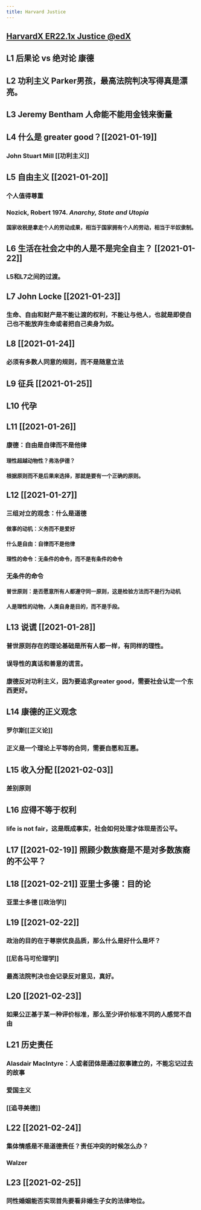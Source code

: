 ```yaml
---
title: Harvard Justice
---
```


## [HarvardX ER22.1x Justice @edX](https://courses.edx.org/courses/course-v1:HarvardX+ER22.1x+3T2020/course/)
## L1 后果论 vs 绝对论 康德
## L2 功利主义 Parker男孩，最高法院判决写得真是漂亮。
## L3 Jeremy Bentham 人命能不能用金钱来衡量
## L4 什么是 greater good？[[2021-01-19]]
### John Stuart Mill [[功利主义]]
## L5 自由主义 [[2021-01-20]]
### 个人值得尊重
### Nozick, Robert 1974. _Anarchy, State and Utopia_
#### 国家收税是拿走个人的劳动成果，相当于国家拥有个人的劳动，相当于半奴隶制。
## L6 生活在社会之中的人是不是完全自主？ [[2021-01-22]]
### L5和L7之间的过渡。
## L7 John Locke [[2021-01-23]]
### 生命、自由和财产是不能让渡的权利，不能让与他人，也就是即使自己也不能放弃生命或者把自己卖身为奴。
## L8 [[2021-01-24]]
### 必须有多数人同意的规则，而不是随意立法
## L9 征兵 [[2021-01-25]]
## L10 代孕
## L11 [[2021-01-26]]
### 康德：自由是自律而不是他律
#### 理性超越动物性？弗洛伊德？
#### 根据原则而不是后果来选择，那就是要有一个正确的原则。
## L12 [[2021-01-27]]
### 三组对立的观念：什么是道德
#### 做事的动机：义务而不是爱好
#### 什么是自由：自律而不是他律
#### 理性的命令：无条件的命令，而不是有条件的命令
### 无条件的命令
#### 普世原则：是否愿意所有人都遵守同一原则，这是检验方法而不是行为动机
#### 人是理性的动物，人类自身是目的，而不是手段。
## L13 说谎 [[2021-01-28]]
### 普世原则存在的理论基础是所有人都一样，有同样的理性。
### 误导性的真话和善意的谎言。
### 康德反对功利主义，因为要追求greater good，需要社会认定一个东西更好。
## L14 康德的正义观念
### 罗尔斯[[正义论]]
### 正义是一个理论上平等的合同，需要自愿和互惠。
## L15 收入分配 [[2021-02-03]]
### 差别原则
## L16 应得不等于权利
### life is not fair，这是既成事实，社会如何处理才体现是否公平。
## L17 [[2021-02-19]] 照顾少数族裔是不是对多数族裔的不公平？
## L18 [[2021-02-21]] 亚里士多德：目的论
### 亚里士多德 [[政治学]]
## L19 [[2021-02-22]]
### 政治的目的在于尊崇优良品质，那么什么是好什么是坏？
### [[尼各马可伦理学]]
### 最高法院判决也会记录反对意见，真好。
## L20 [[2021-02-23]]
### 如果公正基于某一种评价标准，那么至少评价标准不同的人感觉不自由
## L21 历史责任
### Alasdair MacIntyre：人或者团体是通过叙事建立的，不能忘记过去的故事
### 爱国主义
### [[追寻美德]]
## L22 [[2021-02-24]]
### 集体情感是不是道德责任？责任冲突的时候怎么办？
### Walzer
## L23 [[2021-02-25]]
### 同性婚姻能否实现首先要看非婚生子女的法律地位。
